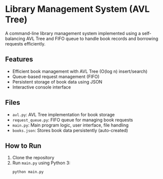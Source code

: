 # Library Management System (AVL Tree)

A command-line library management system implemented using a self-balancing AVL Tree and FIFO queue to handle book records and borrowing requests efficiently.

## Features
- Efficient book management with AVL Tree (O(log n) insert/search)
- Queue-based request management (FIFO)
- Persistent storage of book data using JSON
- Interactive console interface

## Files
- `avl.py`: AVL Tree implementation for book storage
- `request_queue.py`: FIFO queue for managing book requests
- `main.py`: Main program logic, user interface, file handling
- `books.json`: Stores book data persistently (auto-created)

## How to Run
1. Clone the repository
2. Run `main.py` using Python 3:
   ```bash
   python main.py
